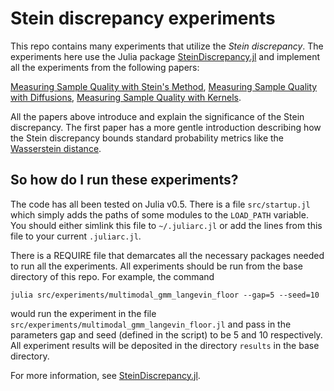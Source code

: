 # Stein discrepancy experiments

This repo contains many experiments that utilize the *Stein discrepancy*.  The
experiments here use the Julia package
[SteinDiscrepancy.jl](https://github.com/jgorham/SteinDiscrepancy.jl) and
implement all the experiments from the following papers:

[Measuring Sample Quality with Stein's Method](http://arxiv.org/abs/1506.03039),
[Measuring Sample Quality with Diffusions](https://arxiv.org/abs/1611.06972),
[Measuring Sample Quality with Kernels](https://arxiv.org/abs/1703.01717).

All the papers above introduce and explain the significance of the Stein
discrepancy.  The first paper has a more gentle introduction describing how
the Stein discrepancy bounds standard probability metrics like the
[Wasserstein distance](https://en.wikipedia.org/wiki/Wasserstein_metric).

## So how do I run these experiments?

The code has all been tested on Julia v0.5. There is a file `src/startup.jl`
which simply adds the paths of some modules to the `LOAD_PATH` variable.
You should either simlink this file to `~/.juliarc.jl` or add the lines
from this file to your current `.juliarc.jl`.

There is a REQUIRE file that demarcates all the necessary packages needed
to run all the experiments. All experiments should be run from
the base directory of this repo. For example, the command

```
julia src/experiments/multimodal_gmm_langevin_floor --gap=5 --seed=10
```

would run the experiment in the file
`src/experiments/multimodal_gmm_langevin_floor.jl` and pass in the
parameters gap and seed (defined in the script) to be 5 and 10 respectively.
All experiment results will be deposited in the directory `results`
in the base directory.

For more information, see [SteinDiscrepancy.jl](https://github.com/jgorham/SteinDiscrepancy.jl).